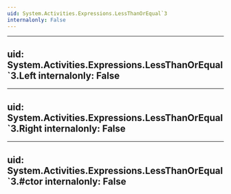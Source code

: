 ```yaml
---
uid: System.Activities.Expressions.LessThanOrEqual`3
internalonly: False
---
```


---
uid: System.Activities.Expressions.LessThanOrEqual`3.Left
internalonly: False
---

---
uid: System.Activities.Expressions.LessThanOrEqual`3.Right
internalonly: False
---

---
uid: System.Activities.Expressions.LessThanOrEqual`3.#ctor
internalonly: False
---
